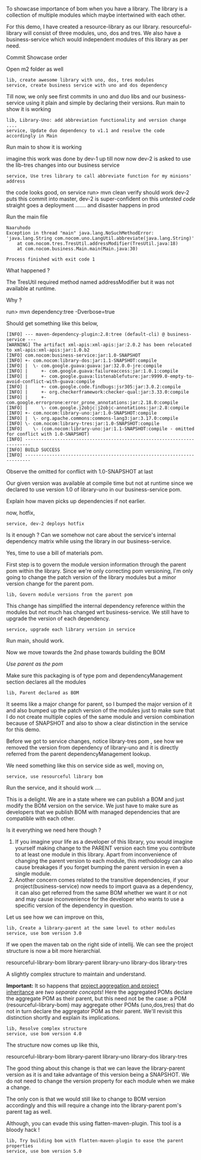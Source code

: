 
To showcase importance of bom when you have a library. The library is a collection of multiple modules which maybe intertwined with each other.

For this demo, I have created a resource-library as our library.
resourceful-library will consist of three modules, uno, dos and tres.
We also have a business-service which would independent modules of this library as per need.


Commit Showcase order

Open m2 folder as well

```
lib, create awesome library with uno, dos, tres modules
service, create business service with uno and dos dependency
```

Till now, we only see first commits in uno and duo libs and our business-service using it plain and simple by declaring their versions. 
Run main to show it is working

```
lib, Library-Uno: add abbreviation functionality and version change ....
service, Update duo dependency to v1.1 and resolve the code accordingly in Main
```

Run main to show it is working

imagine this work was done by dev-1 up till now
now dev-2 is asked to use the lib-tres changes into our business service

```
service, Use tres library to call abbreviate function for my minions' address
```

the code looks good, on service
run> mvn clean verify 
should work
dev-2 puts this commit into master, dev-2 is super-confident on this *untested code* straight goes a deployment
....... and disaster happens in prod

Run the main file

```
Naaruhodo
Exception in thread "main" java.lang.NoSuchMethodError: 'java.lang.String com.nocom.uno.LangUtil.abbreviate(java.lang.String)'
	at com.nocom.tres.TresUtil.addressModifier(TresUtil.java:18)
	at com.nocom.business.Main.main(Main.java:30)

Process finished with exit code 1
```

What happened ?

The TresUtil required method named addressModifier but it was not available at runtime.

Why ? 

run> mvn dependency:tree -Dverbose=true

Should get something like this below,
```
[INFO] --- maven-dependency-plugin:2.8:tree (default-cli) @ business-service ---
[WARNING] The artifact xml-apis:xml-apis:jar:2.0.2 has been relocated to xml-apis:xml-apis:jar:1.0.b2
[INFO] com.nocom:business-service:jar:1.0-SNAPSHOT
[INFO] +- com.nocom:library-dos:jar:1.1-SNAPSHOT:compile
[INFO] |  \- com.google.guava:guava:jar:32.0.0-jre:compile
[INFO] |     +- com.google.guava:failureaccess:jar:1.0.1:compile
[INFO] |     +- com.google.guava:listenablefuture:jar:9999.0-empty-to-avoid-conflict-with-guava:compile
[INFO] |     +- com.google.code.findbugs:jsr305:jar:3.0.2:compile
[INFO] |     +- org.checkerframework:checker-qual:jar:3.33.0:compile
[INFO] |     +- com.google.errorprone:error_prone_annotations:jar:2.18.0:compile
[INFO] |     \- com.google.j2objc:j2objc-annotations:jar:2.8:compile
[INFO] +- com.nocom:library-uno:jar:1.0-SNAPSHOT:compile
[INFO] |  \- org.apache.commons:commons-lang3:jar:3.17.0:compile
[INFO] \- com.nocom:library-tres:jar:1.0-SNAPSHOT:compile
[INFO]    \- (com.nocom:library-uno:jar:1.1-SNAPSHOT:compile - omitted for conflict with 1.0-SNAPSHOT)
[INFO] ------------------------------------------------------------------------
[INFO] BUILD SUCCESS
[INFO] ------------------------------------------------------------------------

```

Observe the omitted for conflict with 1.0-SNAPSHOT at last

Our given version was available at compile time but not at runtime since we declared to use version 1.0 of library-uno in our business-service pom.

Explain how maven picks up dependencies if not earlier.

now, hotfix,

```
service, dev-2 deploys hotfix
```

Is it enough ?
Can we somehow not care about the service's internal dependency matrix while using the library in our business-service.

Yes, time to use a bill of materials pom.

First step is to govern the module version information through the parent pom within the library.
Since we're only correcting pom versioning, I'm only going to change the patch version of the library modules but a minor version change for the parent pom.

```
lib, Govern module versions from the parent pom
```

This change has simplified the internal dependency reference within the modules but not much has changed wrt business-service. We still have to upgrade the version of each dependency.

```
service, upgrade each library version in service
```

Run main, should work.

Now we move towards the 2nd phase towards building the BOM

*Use parent as the pom*

Make sure this packaging is of type pom
and dependencyManagement section declares all the modules

```
lib, Parent declared as BOM
```

It seems like a major change for parent, so I bumped the major version of it and also bumped up the patch version of the modules just to make sure that I do not create multiple copies of the same module and version combination because of SNAPSHOT and also to show a clear distinction in the service for this demo.

Before we got to service changes, notice library-tres pom , see how we removed the version from dependency of library-uno and it is directly referred from the parent dependencyManagement lookup.

We need something like this on service side as well, moving on,

```
service, use resourceful library bom
```

Run the service, and it should work ....

This is a delight. We are in a state where we can publish a BOM and just modify the BOM version on the service. We just have to make sure as developers that we publish BOM with managed dependencies that are compatible with each other.

Is it everything we need here though ? 

1. If you imagine your life as a developer of this library, you would imagine yourself making change to the PARENT version each time you contribute to at least one module in this library. Apart from inconvenience of changing the parent version to each module, this methodology can also cause breakages if you forget bumping the parent version in even a single module.
2. Another concern comes related to the transitive dependencies, if your project(business-service) now needs to import guava as a dependency, it can also get referred from the same BOM whether we want it or not and may cause inconvenience for the developer who wants to use a specific version of the dependency in question.

Let us see how we can improve on this, 

```
lib, Create a library-parent at the same level to other modules
service, use bom version 3.0
```

If we open the maven tab on the right side of intellij. We can see the project structure is now a bit more hierarchial.

resourceful-library-bom
		library-parent
			library-uno
			library-dos
			library-tres

A slightly complex structure to maintain and understand.

**Important:** It so happens that [project aggregation and project inheritance](https://maven.apache.org/guides/introduction/introduction-to-the-pom.html#Project_Inheritance_vs_Project_Aggregation) are _two separate concepts_! Here the aggregated POMs declare the aggregate POM as their parent, but this need not be the case: a POM (resourceful-library-bom) may aggregate other POMs (uno,dos,tres) that do not in turn declare the aggregator POM as their parent. We'll revisit this distinction shortly and explain its implications.

```
lib, Resolve complex structure
service, use bom version 4.0
```

The structure now comes up like this,

resourceful-library-bom
		library-parent
library-uno
library-dos
library-tres

The good thing about this change is that we can leave the library-parent version as it is and take advantage of this version being a SNAPSHOT. We do not need to change the version property for each module when we make a change. 

The only con is that we would still like to change to BOM version accordingly and this will require a change into the library-parent pom's parent tag as well. 

Although, you can evade this using flatten-maven-plugin.
This tool is a bloody hack !

```
lib, Try building bom with flatten-maven-plugin to ease the parent properties
service, use bom version 5.0
```
